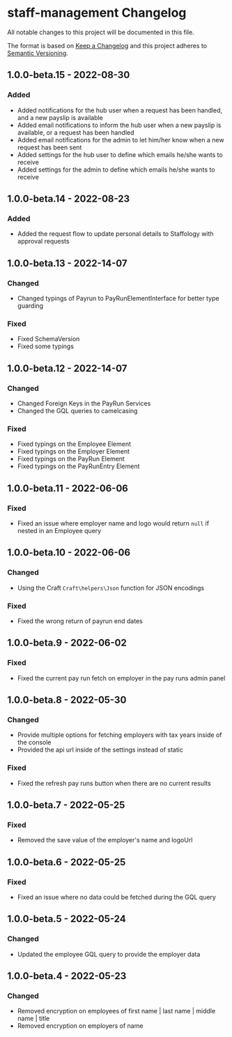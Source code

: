# staff-management Changelog

All notable changes to this project will be documented in this file.

The format is based on [Keep a Changelog](http://keepachangelog.com/) and this project adheres to [Semantic Versioning](http://semver.org/).

## 1.0.0-beta.15 - 2022-08-30

### Added
- Added notifications for the hub user when a request has been handled, and a new payslip is available
- Added email notifications to inform the hub user when a new payslip is available, or a request has been handled
- Added email notifications for the admin to let him/her know when a new request has been sent
- Added settings for the hub user to define which emails he/she wants to receive
- Added settings for the admin to define which emails he/she wants to receive

## 1.0.0-beta.14 - 2022-08-23

### Added
- Added the request flow to update personal details to Staffology with approval requests

## 1.0.0-beta.13 - 2022-14-07

### Changed
- Changed typings of Payrun to PayRunElementInterface for better type guarding

### Fixed
- Fixed SchemaVersion
- Fixed some typings

## 1.0.0-beta.12 - 2022-14-07

### Changed
- Changed Foreign Keys in the PayRun Services
- Changed the GQL queries to camelcasing

### Fixed
- Fixed typings on the Employee Element
- Fixed typings on the Employer Element
- Fixed typings on the PayRun Element
- Fixed typings on the PayRunEntry Element

## 1.0.0-beta.11 - 2022-06-06

### Fixed
- Fixed an issue where employer name and logo would return `null` if nested in an Employee query

## 1.0.0-beta.10 - 2022-06-06

### Changed
- Using the Craft `Craft\helpers\Json` function for JSON encodings

### Fixed
- Fixed the wrong return of payrun end dates

## 1.0.0-beta.9 - 2022-06-02

### Fixed
- Fixed the current pay run fetch on employer in the pay runs admin panel

## 1.0.0-beta.8 - 2022-05-30

### Changed
- Provide multiple options for fetching employers with tax years inside of the console
- Provided the api url inside of the settings instead of static

### Fixed
- Fixed the refresh pay runs button when there are no current results

## 1.0.0-beta.7 - 2022-05-25

### Fixed
- Removed the save value of the employer's name and logoUrl

## 1.0.0-beta.6 - 2022-05-25

### Fixed
- Fixed an issue where no data could be fetched during the GQL query

## 1.0.0-beta.5 - 2022-05-24

### Changed
- Updated the employee GQL query to provide the employer data

## 1.0.0-beta.4 - 2022-05-23

### Changed
- Removed encryption on employees of first name | last name | middle name | title
- Removed encryption on employers of name
